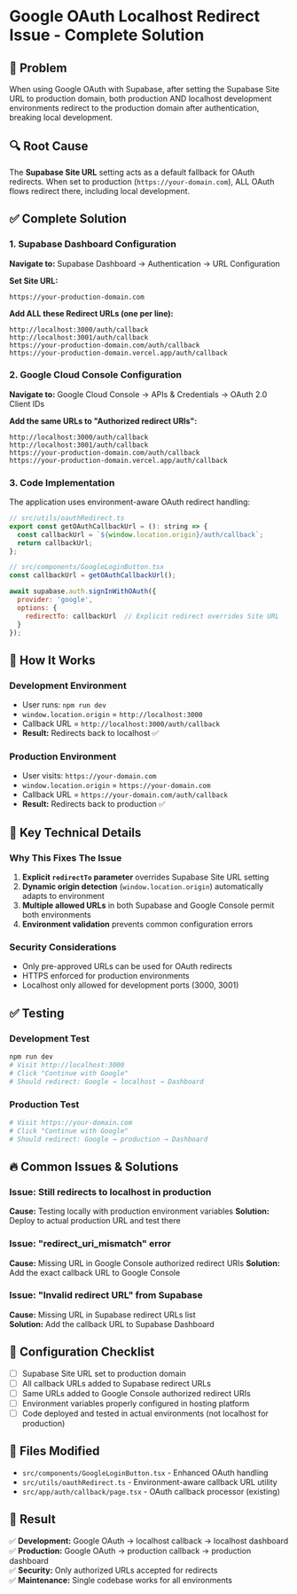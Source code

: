 # Google OAuth Localhost Redirect Issue - Complete Solution

## 🎯 Problem
When using Google OAuth with Supabase, after setting the Supabase Site URL to production domain, both production AND localhost development environments redirect to the production domain after authentication, breaking local development.

## 🔍 Root Cause
The **Supabase Site URL** setting acts as a default fallback for OAuth redirects. When set to production (`https://your-domain.com`), ALL OAuth flows redirect there, including local development.

## ✅ Complete Solution

### 1. Supabase Dashboard Configuration

**Navigate to:** Supabase Dashboard → Authentication → URL Configuration

**Set Site URL:**
```
https://your-production-domain.com
```

**Add ALL these Redirect URLs (one per line):**
```
http://localhost:3000/auth/callback
http://localhost:3001/auth/callback
https://your-production-domain.com/auth/callback
https://your-production-domain.vercel.app/auth/callback
```

### 2. Google Cloud Console Configuration

**Navigate to:** Google Cloud Console → APIs & Credentials → OAuth 2.0 Client IDs

**Add the same URLs to "Authorized redirect URIs":**
```
http://localhost:3000/auth/callback
http://localhost:3001/auth/callback
https://your-production-domain.com/auth/callback
https://your-production-domain.vercel.app/auth/callback
```

### 3. Code Implementation

The application uses environment-aware OAuth redirect handling:

```javascript
// src/utils/oauthRedirect.ts
export const getOAuthCallbackUrl = (): string => {
  const callbackUrl = `${window.location.origin}/auth/callback`;
  return callbackUrl;
};

// src/components/GoogleLoginButton.tsx
const callbackUrl = getOAuthCallbackUrl();

await supabase.auth.signInWithOAuth({
  provider: 'google',
  options: {
    redirectTo: callbackUrl  // Explicit redirect overrides Site URL
  }
});
```

## 🚀 How It Works

### Development Environment
- User runs: `npm run dev`
- `window.location.origin` = `http://localhost:3000`
- Callback URL = `http://localhost:3000/auth/callback`
- **Result:** Redirects back to localhost ✅

### Production Environment
- User visits: `https://your-domain.com`
- `window.location.origin` = `https://your-domain.com`
- Callback URL = `https://your-domain.com/auth/callback`
- **Result:** Redirects back to production ✅

## 🔧 Key Technical Details

### Why This Fixes The Issue
1. **Explicit `redirectTo` parameter** overrides Supabase Site URL setting
2. **Dynamic origin detection** (`window.location.origin`) automatically adapts to environment
3. **Multiple allowed URLs** in both Supabase and Google Console permit both environments
4. **Environment validation** prevents common configuration errors

### Security Considerations
- Only pre-approved URLs can be used for OAuth redirects
- HTTPS enforced for production environments
- Localhost only allowed for development ports (3000, 3001)

## ✅ Testing

### Development Test
```bash
npm run dev
# Visit http://localhost:3000
# Click "Continue with Google" 
# Should redirect: Google → localhost → Dashboard
```

### Production Test  
```bash
# Visit https://your-domain.com
# Click "Continue with Google"
# Should redirect: Google → production → Dashboard
```

## 🔥 Common Issues & Solutions

### Issue: Still redirects to localhost in production
**Cause:** Testing locally with production environment variables
**Solution:** Deploy to actual production URL and test there

### Issue: "redirect_uri_mismatch" error
**Cause:** Missing URL in Google Console authorized redirect URIs
**Solution:** Add the exact callback URL to Google Console

### Issue: "Invalid redirect URL" from Supabase
**Cause:** Missing URL in Supabase redirect URLs list  
**Solution:** Add the callback URL to Supabase Dashboard

## 📝 Configuration Checklist

- [ ] Supabase Site URL set to production domain
- [ ] All callback URLs added to Supabase redirect URLs
- [ ] Same URLs added to Google Console authorized redirect URIs
- [ ] Environment variables properly configured in hosting platform
- [ ] Code deployed and tested in actual environments (not localhost for production)

## 🎯 Files Modified

- `src/components/GoogleLoginButton.tsx` - Enhanced OAuth handling
- `src/utils/oauthRedirect.ts` - Environment-aware callback URL utility
- `src/app/auth/callback/page.tsx` - OAuth callback processor (existing)

## 🚀 Result

✅ **Development:** Google OAuth → localhost callback → localhost dashboard  
✅ **Production:** Google OAuth → production callback → production dashboard  
✅ **Security:** Only authorized URLs accepted for redirects  
✅ **Maintenance:** Single codebase works for all environments
